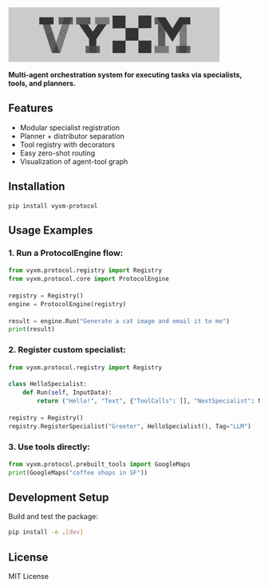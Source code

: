 
![logo](logo.png)


**Multi-agent orchestration system for executing tasks via specialists, tools, and planners.**

## Features
- Modular specialist registration
- Planner + distributor separation
- Tool registry with decorators
- Easy zero-shot routing
- Visualization of agent-tool graph

## Installation
```
pip install vyxm-protocol
```

## Usage Examples

### 1. Run a ProtocolEngine flow:
```python
from vyxm.protocol.registry import Registry
from vyxm.protocol.core import ProtocolEngine

registry = Registry()
engine = ProtocolEngine(registry)

result = engine.Run("Generate a cat image and email it to me")
print(result)
```

### 2. Register custom specialist:
```python
from vyxm.protocol.registry import Registry

class HelloSpecialist:
    def Run(self, InputData):
        return ("Hello!", "Text", {"ToolCalls": [], "NextSpecialist": None})

registry = Registry()
registry.RegisterSpecialist("Greeter", HelloSpecialist(), Tag="LLM")
```

### 3. Use tools directly:
```python
from vyxm.protocol.prebuilt_tools import GoogleMaps
print(GoogleMaps("coffee shops in SF"))
```

## Development Setup

Build and test the package:
```bash
pip install -e .[dev]
```

## License
MIT License
